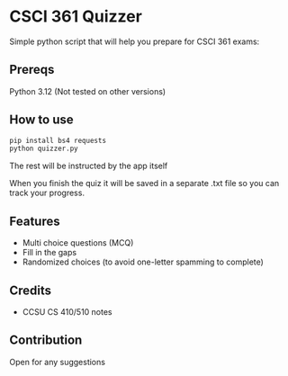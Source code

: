 # CSCI 361 Quizzer

Simple python script that will help you prepare for CSCI 361 exams:

## Prereqs

Python 3.12 (Not tested on other versions)

## How to use

```bash
pip install bs4 requests
python quizzer.py
```

The rest will be instructed by the app itself

When you finish the quiz it will be saved in a separate .txt file so you can track your progress.

## Features

- Multi choice questions (MCQ)
- Fill in the gaps
- Randomized choices (to avoid one-letter spamming to complete)

## Credits

- CCSU CS 410/510 notes

## Contribution

Open for any suggestions
